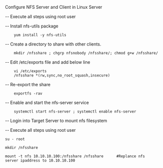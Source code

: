 Configure NFS Server and Client in Linux Server

-- Execute all steps using root user

-- Install nfs-utils package

		yum install -y nfs-utils

-- Create a directory to share with other clients.

		mkdir /nfsshare ; chgrp nfsnobody /nfsshare/; chmod g+w /nfsshare/


-- Edit /etc/exports file and add below line

		vi /etc/exports
		/nfsshare *(rw,sync,no_root_squash,insecure)

-- Re-export the share

		exportfs -rav

-- Enable and start the nfs-server service

		systemctl start nfs-server ; systemctl enable nfs-server


-- Login into Target Server to mount nfs filesystem

-- Execute all steps using root user

	su - root

	mkdir /nfsshare

	mount -t nfs 10.10.10.100:/nfsshare /nfsshare      #Replance nfs server ipaddress to 10.10.10.100
